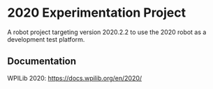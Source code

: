 # 2020 Experimentation Project

A robot project targeting version 2020.2.2 to use the 2020 robot as a development test platform.

## Documentation

WPILib 2020: https://docs.wpilib.org/en/2020/


